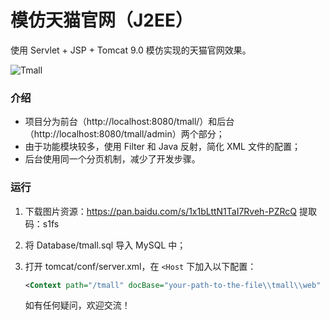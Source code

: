 # 模仿天猫官网（J2EE）

使用 Servlet + JSP + Tomcat 9.0 模仿实现的天猫官网效果。

![Tmall](http://github.com/Avicii4/tmall/blob/master/tmall/jpg)

### 介绍

* 项目分为前台（http://localhost:8080/tmall/）和后台（http://localhost:8080/tmall/admin）两个部分；
* 由于功能模块较多，使用 Filter 和 Java 反射，简化 XML 文件的配置；
* 后台使用同一个分页机制，减少了开发步骤。

### 运行

1. 下载图片资源：https://pan.baidu.com/s/1x1bLttN1TaI7Rveh-PZRcQ 提取码：s1fs 

2. 将 Database/tmall.sql 导入 MySQL 中；

3. 打开 tomcat/conf/server.xml，在 `<Host` 下加入以下配置：

   ```xml
   <Context path="/tmall" docBase="your-path-to-the-file\\tmall\\web" debug="0" reloadable="false" />
   ```

   如有任何疑问，欢迎交流！

